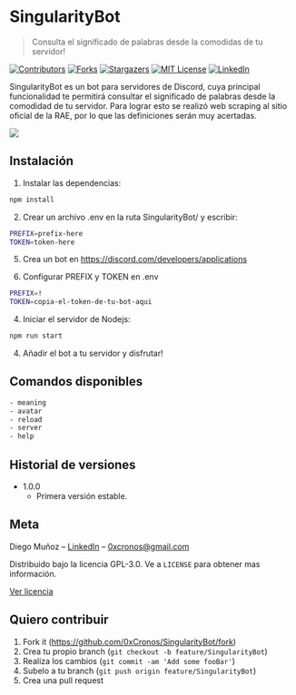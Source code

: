 # SingularityBot
> Consulta el significado de palabras desde la comodidas de tu servidor!

[![Contributors][contributors-shield]][contributors-url]
[![Forks][forks-shield]][forks-url]
[![Stargazers][stars-shield]][stars-url]
[![MIT License][license-shield]][license-url]
[![LinkedIn][linkedin-shield]][linkedin-url]

SingularityBot es un bot para servidores de Discord, cuya principal funcionalidad te permitirá consultar el significado
de palabras desde la comodidad de tu servidor. Para lograr esto se realizó web scraping al sitio oficial de la RAE, por lo que las definiciones serán muy acertadas. 

![](https://i.ibb.co/3ktPqnS/meaning.png)

## Instalación

1) Instalar las dependencias:

```sh
npm install
```

2) Crear un archivo .env en la ruta SingularityBot/ y escribir:
```sh
PREFIX=prefix-here
TOKEN=token-here
```

5) Crea un bot en https://discord.com/developers/applications

6) Configurar PREFIX y TOKEN en .env
```sh
PREFIX=!
TOKEN=copia-el-token-de-tu-bot-aqui
```

4) Iniciar el servidor de Nodejs:

```sh
npm run start
```

4) Añadir el bot a tu servidor y disfrutar!


## Comandos disponibles

```sh
- meaning
- avatar
- reload
- server
- help
```

## Historial de versiones

* 1.0.0
    * Primera versión estable.

## Meta

Diego Muñoz – [LinkedIn](linkedin.com/in/diegomuñozm) – 0xcronos@gmail.com

Distribuido bajo la licencia GPL-3.0. Ve a ``LICENSE`` para obtener mas información.

[Ver licencia](https://github.com/0xCronos/SingularityBot/blob/master/LICENSE)

## Quiero contribuir

1. Fork it (<https://github.com/0xCronos/SingularityBot/fork>)
2. Crea tu propio branch (`git checkout -b feature/SingularityBot`)
3. Realiza los cambios (`git commit -am 'Add some fooBar'`)
4. Subelo a tu branch (`git push origin feature/SingularityBot`)
5. Crea una pull request


<!-- MARKDOWN LINKS & IMAGES -->
<!-- https://www.markdownguide.org/basic-syntax/#reference-style-links -->
[contributors-shield]: https://img.shields.io/github/contributors/0xCronos/SingularityBot.svg?style=for-the-badge
[contributors-url]: https://github.com/0xCronos/SingularityBot/graphs/contributors
[forks-shield]: https://img.shields.io/github/forks/0xCronos/SingularityBot.svg?style=for-the-badge
[forks-url]: https://github.com/0xCronos/SingularityBot/network/members
[stars-shield]: https://img.shields.io/github/stars/0xCronos/SingularityBot.svg?style=for-the-badge
[stars-url]: https://github.com/0xCronos/SingularityBot/stargazers
[license-shield]: https://img.shields.io/github/license/0xCronos/SingularityBot.svg?style=for-the-badge
[license-url]: https://github.com/0xCronos/SingularityBot/blob/master/LICENSE
[linkedin-shield]: https://img.shields.io/badge/-LinkedIn-black.svg?style=for-the-badge&logo=linkedin&colorB=555
[linkedin-url]: https://linkedin.com/in/diegomuñozm
